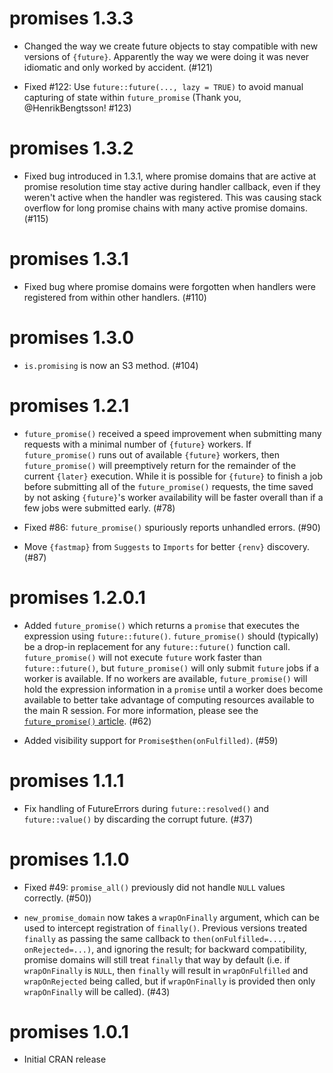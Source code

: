 # promises 1.3.3

* Changed the way we create future objects to stay compatible with new versions of `{future}`. Apparently the way we were doing it was never idiomatic and only worked by accident. (#121)

* Fixed #122: Use `future::future(..., lazy = TRUE)` to avoid manual capturing of state within `future_promise` (Thank you, @HenrikBengtsson! #123)


# promises 1.3.2

* Fixed bug introduced in 1.3.1, where promise domains that are active at promise resolution time stay active during handler callback, even if they weren't active when the handler was registered. This was causing stack overflow for long promise chains with many active promise domains. (#115)


# promises 1.3.1

* Fixed bug where promise domains were forgotten when handlers were registered from within other handlers. (#110)


# promises 1.3.0

* `is.promising` is now an S3 method. (#104)


# promises 1.2.1

* `future_promise()` received a speed improvement when submitting many requests with a minimal number of `{future}` workers. If `future_promise()` runs out of available `{future}` workers, then `future_promise()` will preemptively return for the remainder of the current `{later}` execution. While it is possible for `{future}` to finish a job before submitting all of the `future_promise()` requests, the time saved by not asking `{future}`'s worker availability will be faster overall than if a few jobs were submitted early. (#78)

* Fixed #86: `future_promise()` spuriously reports unhandled errors. (#90)

* Move `{fastmap}` from `Suggests` to `Imports` for better `{renv}` discovery. (#87)


# promises 1.2.0.1

* Added `future_promise()` which returns a `promise` that executes the expression using `future::future()`. `future_promise()` should (typically) be a drop-in replacement for any `future::future()` function call. `future_promise()` will not execute `future` work faster than `future::future()`, but `future_promise()` will only submit `future` jobs if a worker is available. If no workers are available, `future_promise()` will hold the expression information in a `promise` until a worker does become available to better take advantage of computing resources available to the main R session. For more information, please see the [`future_promise()` article](https://rstudio.github.io/promises/articles/promises_05b_future_promise.html). (#62)

* Added visibility support for `Promise$then(onFulfilled)`. (#59)

# promises 1.1.1

* Fix handling of FutureErrors during `future::resolved()` and `future::value()` by discarding the corrupt future. (#37)


# promises 1.1.0

* Fixed #49: `promise_all()` previously did not handle `NULL` values correctly. (#50))

* `new_promise_domain` now takes a `wrapOnFinally` argument, which can be used to intercept registration of `finally()`. Previous versions treated `finally` as passing the same callback to `then(onFulfilled=..., onRejected=...)`, and ignoring the result; for backward compatibility, promise domains will still treat `finally` that way by default (i.e. if `wrapOnFinally` is `NULL`, then `finally` will result in `wrapOnFulfilled` and `wrapOnRejected` being called, but if `wrapOnFinally` is provided then only `wrapOnFinally` will be called). (#43)


# promises 1.0.1

* Initial CRAN release
